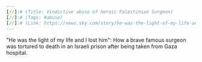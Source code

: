 ```yaml
---
[//]:# (Title: Vindictive abuse of heroic Palestinian Surgeon)
[//]:# (Tags: #abuse)
[//]:# (Link: https://news.sky.com/story/he-was-the-light-of-my-life-and-i-lost-him-how-a-famous-surgeon-died-in-an-israeli-prison-after-being-taken-from-gaza-hospital-13253157)
---
```


"He was the light of my life and I lost him": How a brave famous surgeon was tortured to death in an Israeli prison after being taken from Gaza hospital.